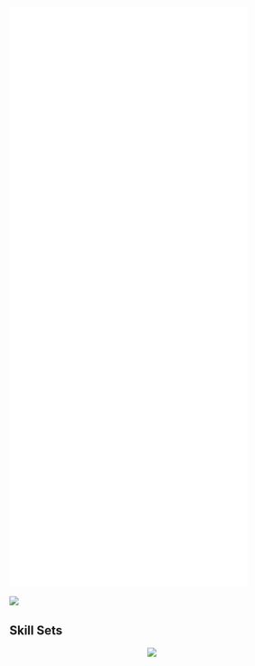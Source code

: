 <!-- [mazandi profile](http://mazandi.herokuapp.com/api?handle=wlgn8648&theme=warm) -->

<picture>
  <img src="/github-metrics.svg" alt="Metrics">
</picture>


<a href="https://www.linkedin.com/in/parkjihoo/" target="_blank"><img src="https://img.shields.io/badge/linkedin-0A66C2?style=flat-square&logo=linkedin&logoColor=white"/></a>

## Skill Sets
<p align="center">
  <a href="https://skillicons.dev">
    <img src="https://skillicons.dev/icons?i=tensorflow,pytorch,mysql,postgres,spring,django,fastapi,vue,gcp,docker,py,cpp,java,r,js&theme=light&perline=8" />
  </a>
</p>
